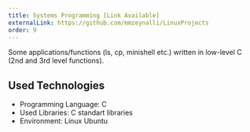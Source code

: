```yaml
---
title: Systems Programming [Link Available]
externalLink: https://github.com/mmzeynalli/LinuxProjects
order: 9
---
```


Some applications/functions (ls, cp, minishell etc.) written in low-level C (2nd and 3rd level functions).

## Used Technologies
* Programming Language: C
* Used Libraries: C standart libraries
* Environment: Linux Ubuntu

<br/>